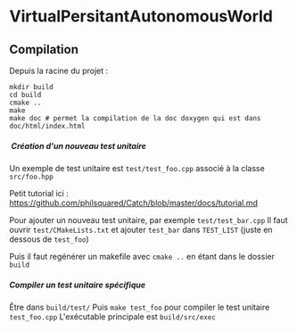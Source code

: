 # VirtualPersitantAutonomousWorld

## Compilation ##

Depuis la racine du projet :

```shell
mkdir build
cd build
cmake ..
make
make doc # permet la compilation de la doc doxygen qui est dans doc/html/index.html
```

#####  Création d'un nouveau test unitaire #####

Un exemple de test unitaire est `test/test_foo.cpp` associé à la classe `src/foo.hpp`

Petit tutorial ici : https://github.com/philsquared/Catch/blob/master/docs/tutorial.md

Pour ajouter un nouveau test unitaire, par exemple `test/test_bar.cpp`
Il faut ouvrir `test/CMakeLists.txt` et ajouter `test_bar` dans `TEST_LIST` (juste en dessous de `test_foo`)

Puis il faut regénérer un makefile avec `cmake ..` en étant dans le dossier `build`

##### Compiler un test unitaire spécifique #####

Être dans `build/test/`
Puis `make test_foo` pour compiler le test unitaire `test_foo.cpp`
L'exécutable principale est `build/src/exec`
